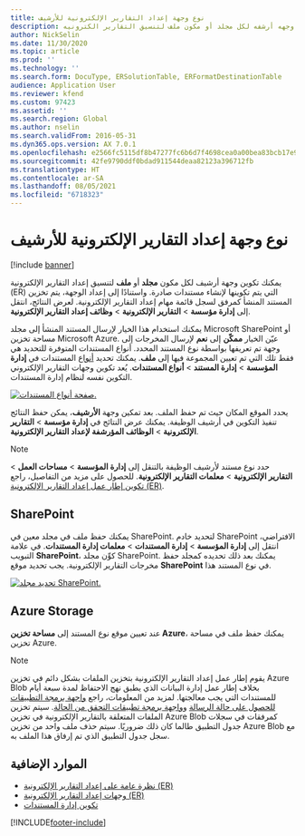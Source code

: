 ```yaml
---
title: نوع وجهة إعداد التقارير الإلكترونية للأرشيف
description: يوفر هذا الموضوع معلومات حول كيفيه تكوين وجهه أرشفه لكل مجلد أو مكون ملف لتنسيق التقارير الكترونيه (ER).
author: NickSelin
ms.date: 11/30/2020
ms.topic: article
ms.prod: ''
ms.technology: ''
ms.search.form: DocuType, ERSolutionTable, ERFormatDestinationTable
audience: Application User
ms.reviewer: kfend
ms.custom: 97423
ms.assetid: ''
ms.search.region: Global
ms.author: nselin
ms.search.validFrom: 2016-05-31
ms.dyn365.ops.version: AX 7.0.1
ms.openlocfilehash: e2566fc5115df8b47277fc6b6d7f4698cea0a00bea83bcb17e9d7a9e9b765b65
ms.sourcegitcommit: 42fe9790ddf0bdad911544deaa82123a396712fb
ms.translationtype: HT
ms.contentlocale: ar-SA
ms.lasthandoff: 08/05/2021
ms.locfileid: "6718323"
---
```

# <a name="archive-er-destination-type"></a>نوع وجهة إعداد التقارير الإلكترونية للأرشيف

[!include [banner](../includes/banner.md)]

يمكنك تكوين وجهة أرشيف لكل مكون **مجلد** أو **ملف** لتنسيق إعداد التقارير الإلكترونية (ER) التي يتم تكوينها لإنشاء مستندات صادرة. واستنادًا إلى إعداد الوجهة، يتم تخزين المستند المنشأ كمرفق لسجل قائمة مهام إعداد التقارير الإلكترونية. لعرض النتائج، انتقل إلى **إدارة مؤسسة** \> **التقارير الإلكترونية** \> **وظائف إعداد التقارير الإلكترونية**.

يمكنك استخدام هذا الخيار لإرسال المستند المنشأ إلى مجلد Microsoft SharePoint أو مساحة تخزين Microsoft Azure. عيّن الخيار **ممكّن** إلى **نعم** لإرسال المخرجات إلى وجهة تم تعريفها بواسطة نوع المستند المحدد. أنواع المستندات المتوفرة للتحديد هي فقط تلك التي تم تعيين المجموعة فيها إلى **ملف**. يمكنك تحديد [أنواع](../../fin-ops/organization-administration/configure-document-management.md#configure-document-types) المستندات في **إدارة المؤسسة** \> **إدارة المستند** \> **أنواع المستندات**. يُعد تكوين وجهات التقارير الإلكتروني التكوين نفسه لنظام إدارة المستندات.

[![صفحة أنواع المستندات.](./media/ER_Destinations-SharePointDocuType.png)](./media/ER_Destinations-SharePointDocuType.png)

يحدد الموقع المكان حيث تم حفظ الملف. بعد تمكين وجهة **الأرشيف**، يمكن حفظ النتائج تنفيذ التكوين في أرشيف الوظيفة. يمكنك عرض النتائج في **إدارة مؤسسة** \> **التقارير الإلكترونية** \> **الوظائف المؤرشفة لإعداد التقارير الإلكترونية**.

> [!NOTE]
> حدد نوع مستند لأرشيف الوظيفة بالتنقل إلى **إدارة المؤسسة** \> **مساحات العمل** \> **التقارير الإلكترونية** \> **معلمات التقارير الإلكترونية**. للحصول على مزيد من التفاصيل، راجع [تكوين إطار عمل إعداد التقارير الإلكترونية (ER)](electronic-reporting-er-configure-parameters.md#prerequisites-for-er-setup).

## <a name="sharepoint"></a>SharePoint

يمكنك حفظ ملف في مجلد معين في SharePoint. لتحديد خادم SharePoint الافتراضي، انتقل إلى **إدارة المؤسسة** \> **إدارة المستندات** \> **معلمات إدارة المستندات**. في علامة التبويب **SharePoint**، كوِّن مجلد SharePoint. يمكنك بعد ذلك تحديده كمجلد حفظ مخرجات التقارير الإلكترونية. يجب تحديد موقع **SharePoint** في نوع المستند هذا.

[![تحديد مجلد SharePoint.](./media/ER_Destinations-SharePointDocuTypeLocation.png)](./media/ER_Destinations-SharePointDocuTypeLocation.png)

## <a name="azure-storage"></a>Azure Storage

عند تعيين موقع نوع المستند إلى **مساحة تخزين Azure**، يمكنك حفظ ملف في مساحة تخزين Azure.

> [!NOTE] 
> يقوم إطار عمل إعداد التقارير الإلكترونية بتخزين الملفات بشكل دائم في تخزين Azure Blob بخلاف إطار عمل إدارة البيانات الذي يطبق نهج الاحتفاظ لمدة سبعة أيام للمستندات التي يجب معالجتها. لمزيد من المعلومات، راجع [واجهة برمجة التطبيقات للحصول على حالة الرسالة](../data-entities/recurring-integrations.md#api-for-getting-message-status) و[واجهة برمجة تطبيقات التحقق من الحالة](../data-entities/data-management-api.md#status-check-api). سيتم تخزين الملفات المتعلقة بالتقارير الإلكترونية في تخزين Azure Blob كمرفقات في سجلات جدول التطبيق طالما كان ذلك ضروريًا. سيتم حذف ملف واحد من تخزين Azure Blob مع سجل جدول التطبيق الذي تم إرفاق هذا الملف به.

## <a name="additional-resources"></a>الموارد الإضافية

- [نظرة عامة على إعداد التقارير الإلكترونية (ER)](general-electronic-reporting.md)
- [وجهات إعداد التقارير الإلكترونية (ER)‬](electronic-reporting-destinations.md)
- [تكوين إدارة المستندات](../../fin-ops/organization-administration/configure-document-management.md)


[!INCLUDE[footer-include](../../../includes/footer-banner.md)]